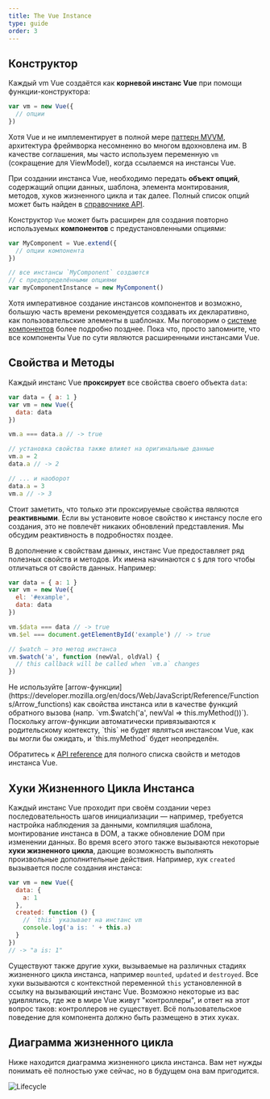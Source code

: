 ```yaml
---
title: The Vue Instance
type: guide
order: 3
---
```


## Конструктор

Каждый vm Vue создаётся как **корневой инстанс Vue** при помощи функции-конструктора:

``` js
var vm = new Vue({
  // опции
})
```

Хотя Vue и не имплементирует в полной мере [паттерн MVVM](https://en.wikipedia.org/wiki/Model_View_ViewModel), архитектура фреймворка несомненно во многом вдохновлена им. В качестве соглашения, мы часто используем переменную `vm` (сокращение для ViewModel), когда ссылаемся на инстансы Vue.

При создании инстанса Vue, необходимо передать **объект опций**, содержащий опции данных, шаблона, элемента монтирования, методов, хуков жизненного цикла и так далее. Полный список опций может быть найден в [справочнике API](/api).

Конструктор `Vue` может быть расширен для создания повторно используемых **компонентов** с предустановленными опциями:

``` js
var MyComponent = Vue.extend({
  // опции компонента
})

// все инстансы `MyComponent` создаются
// с предопределёнными опциями
var myComponentInstance = new MyComponent()
```

Хотя императивное создание инстансов компонентов и возможно, большую часть времени рекомендуется создавать их декларативно, как пользовательские элементы в шаблонах. Мы поговорим о [системе компонентов](components.html) более подробно позднее. Пока что, просто запомните, что все компоненты Vue по сути являются расширенными инстансами Vue.

## Свойства и Методы

Каждый инстанс Vue **проксирует** все свойства своего объекта `data`:

``` js
var data = { a: 1 }
var vm = new Vue({
  data: data
})

vm.a === data.a // -> true

// установка свойства также влияет на оригинальные данные
vm.a = 2
data.a // -> 2

// ... и наоборот
data.a = 3
vm.a // -> 3
```

Стоит заметить, что только эти проксируемые свойства являются **реактивными**. Если вы установите новое свойство к инстансу после его создания, это не повлечёт никаких обновлений представления. Мы обсудим реактивность в подробностях поздее.

В дополнение к свойствам данных, инстанс Vue предоставляет ряд полезных свойств и методов. Их имена начинаются с `$` для того чтобы отличаться от свойств данных. Например:

``` js
var data = { a: 1 }
var vm = new Vue({
  el: '#example',
  data: data
})

vm.$data === data // -> true
vm.$el === document.getElementById('example') // -> true

// $watch — это метод инстанса
vm.$watch('a', function (newVal, oldVal) {
  // this callback will be called when `vm.a` changes
})
```

<p class="tip">Не используйте [arrow-функции](https://developer.mozilla.org/en/docs/Web/JavaScript/Reference/Functions/Arrow_functions) как свойства инстанса или в качестве функций обратного вызова (напр. `vm.$watch('a', newVal => this.myMethod())`). Поскольку arrow-функции автоматически привязываются к родительскому контексту, `this` не будет являться инстансом Vue, как вы могли бы ожидать, и `this.myMethod` будет неопределён.</p>

Обратитесь к [API reference](/api) для полного списка свойств и методов инстанса Vue.

## Хуки Жизненного Цикла Инстанса

Каждый инстанс Vue проходит при своём создании через последовательность шагов инициализации — например, требуется настройка наблюдения за данными, компиляция шаблона, монтирование инстанса в DOM, а также обновление DOM при изменении данных. Во время всего этого также вызываются некоторые **хуки жизненного цикла**, дающие возможность выполнять произвольные дополнительные действия. Например, хук `created` вызывается после создания инстанса:

``` js
var vm = new Vue({
  data: {
    a: 1
  },
  created: function () {
    // `this` указывает на инстанс vm
    console.log('a is: ' + this.a)
  }
})
// -> "a is: 1"
```

Существуют также другие хуки, вызываемые на различных стадиях жизненного цикла инстанса, например `mounted`, `updated` и `destroyed`. Все хуки вызываются с контекстной переменной `this` установленной в ссылку на вызывающий инстанс Vue. Возможно некоторые из вас удивлялись, где же в мире Vue живут "контроллеры", и ответ на этот вопрос таков: контроллеров не существует. Всё пользовательское поведение для компонента должно быть размещено в этих хуках.

## Диаграмма жизненного цикла

Ниже находится диаграмма жизненного цикла инстанса. Вам нет нужды понимать её полностью уже сейчас, но в будущем она вам пригодится.

![Lifecycle](/images/lifecycle.png)
